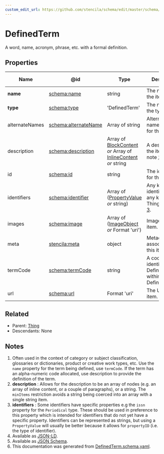 ```yaml
---
custom_edit_url: https://github.com/stencila/schema/edit/master/schema/DefinedTerm.schema.yaml
---
```


# DefinedTerm

A word, name, acronym, phrase, etc. with a formal definition.

## Properties

| Name           | @id                                                      | Type                                                                                                                   | Description                                                         | Inherited from                         |
| -------------- | -------------------------------------------------------- | ---------------------------------------------------------------------------------------------------------------------- | ------------------------------------------------------------------- | -------------------------------------- |
| **name**       | [schema:name](https://schema.org/name)                   | string                                                                                                                 | The name of the item.                                               | [Thing](../Other/Thing.md)             |
| **type**       | [schema:type](https://schema.org/type)                   | 'DefinedTerm'                                                                                                          | The name of the type.                                               | [Entity](../Other/Entity.md)           |
| alternateNames | [schema:alternateName](https://schema.org/alternateName) | Array of string                                                                                                        | Alternate names (aliases) for the item.                             | [Thing](../Other/Thing.md)             |
| description    | [schema:description](https://schema.org/description)     | Array of [BlockContent](../Prose/BlockContent.md) _or_ Array of [InlineContent](../Prose/InlineContent.md) _or_ string | A description of the item. See note [2](#notes).                    | [Thing](../Other/Thing.md)             |
| id             | [schema:id](https://schema.org/id)                       | string                                                                                                                 | The identifier for this item.                                       | [Entity](../Other/Entity.md)           |
| identifiers    | [schema:identifier](https://schema.org/identifier)       | Array of ([PropertyValue](../Other/PropertyValue.md) _or_ string)                                                      | Any kind of identifier for any kind of Thing. See note [3](#notes). | [Thing](../Other/Thing.md)             |
| images         | [schema:image](https://schema.org/image)                 | Array of ([ImageObject](../Media/ImageObject.md) _or_ Format 'uri')                                                    | Images of the item.                                                 | [Thing](../Other/Thing.md)             |
| meta           | [stencila:meta](https://schema.stenci.la/meta.jsonld)    | object                                                                                                                 | Metadata associated with this item.                                 | [Entity](../Other/Entity.md)           |
| termCode       | [schema:termCode](https://schema.org/termCode)           | string                                                                                                                 | A code that identifies this DefinedTerm within a DefinedTermSet     | [DefinedTerm](../Other/DefinedTerm.md) |
| url            | [schema:url](https://schema.org/url)                     | Format 'uri'                                                                                                           | The URL of the item.                                                | [Thing](../Other/Thing.md)             |

## Related

-   Parent: [Thing](../Other/Thing.md)
-   Descendants: None

## Notes

1.  Often used in the context of category or subject classification,  glossaries or dictionaries, product or creative work types, etc. Use the `name` property for the term being defined, use `termCode`. If the term has an alpha-numeric code allocated, use description to provide the definition of the term.
2.  **description** : Allows for the description to be an array of nodes (e.g. an array of inline content, or a couple of paragraphs), or a string. The `minItems` restriction avoids a string being coerced into an array with a single string item.
3.  **identifiers** : Some identifiers have specific properties e.g the `issn` property for the `Periodical` type. These should be used in preference to this property which is intended for identifiers that do not yet have a specific property. Identifiers can be represented as strings, but using a `PropertyValue` will usually be better because it allows for `propertyID` (i.e. the type of identifier).
4.  Available as [JSON-LD](https://schema.stenci.la/DefinedTerm.jsonld).
5.  Available as [JSON Schema](https://schema.stenci.la/v1/DefinedTerm.schema.json).
6.  This documentation was generated from [DefinedTerm.schema.yaml](https://github.com/stencila/schema/blob/master/schema/DefinedTerm.schema.yaml).

